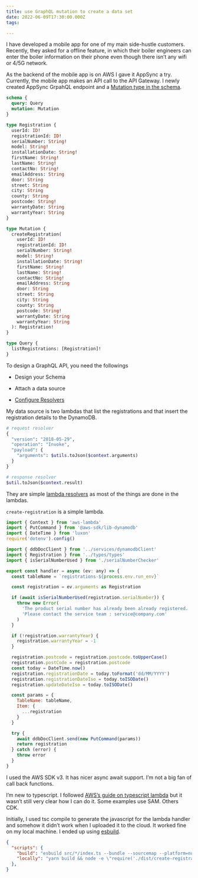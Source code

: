 ```yaml
---
title: use GraphQL mutation to create a data set
date: 2022-06-09T17:30:00.000Z
tags:

---
```


I have developed a mobile app for one of my main side-hustle customers. Recently, they asked for a offline feature, in which their boiler engineers can enter the boiler information on their phone even though there isn’t any wifi or 4/5G network. 

As the backend of the mobile app is on AWS I gave it AppSync a try. Currently, the mobile app makes an API call to the API Gateway. I newly created AppSync GrpahQL endpoint and a [Mutation type in the schema](https://graphql.org/learn/schema/).

```graphql
schema {
  query: Query
  mutation: Mutation
}

type Registration {
  userId: ID!
  registrationId: ID!
  serialNumber: String!
  model: String!
  installationDate: String!
  firstName: String!
  lastName: String!
  contactNo: String!
  emailAddress: String
  door: String
  street: String
  city: String
  county: String
  postcode: String!
  warrantyDate: String
  warrantyYear: String
}

type Mutation {
  createRegistration(
    userId: ID!
    registrationId: ID!
    serialNumber: String!
    model: String!
    installationDate: String!
    firstName: String!
    lastName: String!
    contactNo: String!
    emailAddress: String
    door: String
    street: String
    city: String
    county: String
    postcode: String!
    warrantyDate: String
    warrantyYear: String
  ): Registration!
}

type Query {
  listRegistrations: [Registration]!
}
```

To design a GraphQL API, you need the followings

- Design your Schema

- Attach a data source

- [Configure Resolvers](https://docs.aws.amazon.com/appsync/latest/devguide/resolver-util-reference.html#aws-appsync-resolver-mapping-template-util-reference)

My data source is two lambdas that list the registrations and that insert the registration details to the DynamoDB.

```graphql
# request resolver
{
  "version": "2018-05-29",
  "operation": "Invoke",
  "payload": {
    "arguments": $utils.toJson($context.arguments)
  }
}

# response resolver
$util.toJson($context.result)
```

They are simple [lambda resolvers](https://docs.aws.amazon.com/appsync/latest/devguide/tutorial-lambda-resolvers.html) as most of the things are done in the lambdas.

`create-registration` is a simple lambda.

```javascript
import { Context } from 'aws-lambda'
import { PutCommand } from '@aws-sdk/lib-dynamodb'
import { DateTime } from 'luxon'
require('dotenv').config()

import { ddbDocClient } from '../services/dynamodbClient'
import { Registration } from '../types/types'
import { isSerialNumberUsed } from './serialNumberChecker'

export const handler = async (ev: any) => {
  const tableName = `registrations-${process.env.run_env}`

  const registration = ev.arguments as Registration

  if (await isSerialNumberUsed(registration.serialNumber)) {
    throw new Error(
      'The product serial number has already been already registered. ' +
      'Please contact the service team : service@company.com'
    )
  }

  if (!registration.warrantyYear) {
    registration.warrantyYear = -1
  }

  registration.postcode = registration.postcode.toUpperCase()
  registration.postCode = registration.postcode
  const today = DateTime.now()
  registration.registrationDate = today.toFormat('dd/MM/YYYY')
  registration.registrationDateIso = today.toISODate()
  registration.updateDateIso = today.toISODate()

  const params = {
    TableName: tableName,
    Item: {
      ...registration
    }
  }

  try {
    await ddbDocClient.send(new PutCommand(params))
    return registration
  } catch (error) {
    throw error
  }
}
```

I used the AWS SDK v3. It has nicer async await support. I’m not a big fan of call back functions.

I’m new to typescript. I followed [AWS’s guide on typescript lambda](https://docs.aws.amazon.com/lambda/latest/dg/lambda-typescript.html) but it wasn’t still very clear how I can do it. Some examples use SAM. Others CDK. 

Initially, I used tsc compile to generate the javascript for the lambda handler and somehow it didn’t work when I uploaded it to the cloud. It worked fine on my local machine. I ended up using [esbuild](https://esbuild.github.io/). 

```json
{
  "scripts": {
    "build": "esbuild src/*/index.ts --bundle --sourcemap --platform=node --target=es2020 --outdir=dist",
    "locally": "yarn build && node -e \"require('./dist/create-registrations').handler(require('./event.json')).then(x => console.log(x));\"",
  },
}
```

